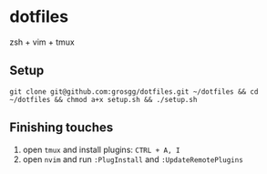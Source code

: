 # dotfiles

zsh + vim + tmux

## Setup
   `git clone git@github.com:grosgg/dotfiles.git ~/dotfiles && cd ~/dotfiles && chmod a+x setup.sh && ./setup.sh`

## Finishing touches
  1. open `tmux` and install plugins: `CTRL + A, I`
  2. open `nvim` and run `:PlugInstall` and `:UpdateRemotePlugins`
